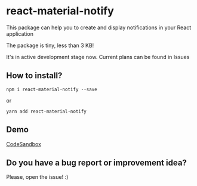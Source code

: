 # react-material-notify

This package can help you to create and display notifications in your React application

The package is tiny, less than 3 KB!

It's in active development stage now. Current plans can be found in Issues

## How to install?
```
npm i react-material-notify --save
```
or
```
yarn add react-material-notify
```

## Demo
[CodeSandbox](https://codesandbox.io/s/react-material-notify-demo-c1fkh)

## Do you have a bug report or improvement idea?
Please, open the issue! :)
